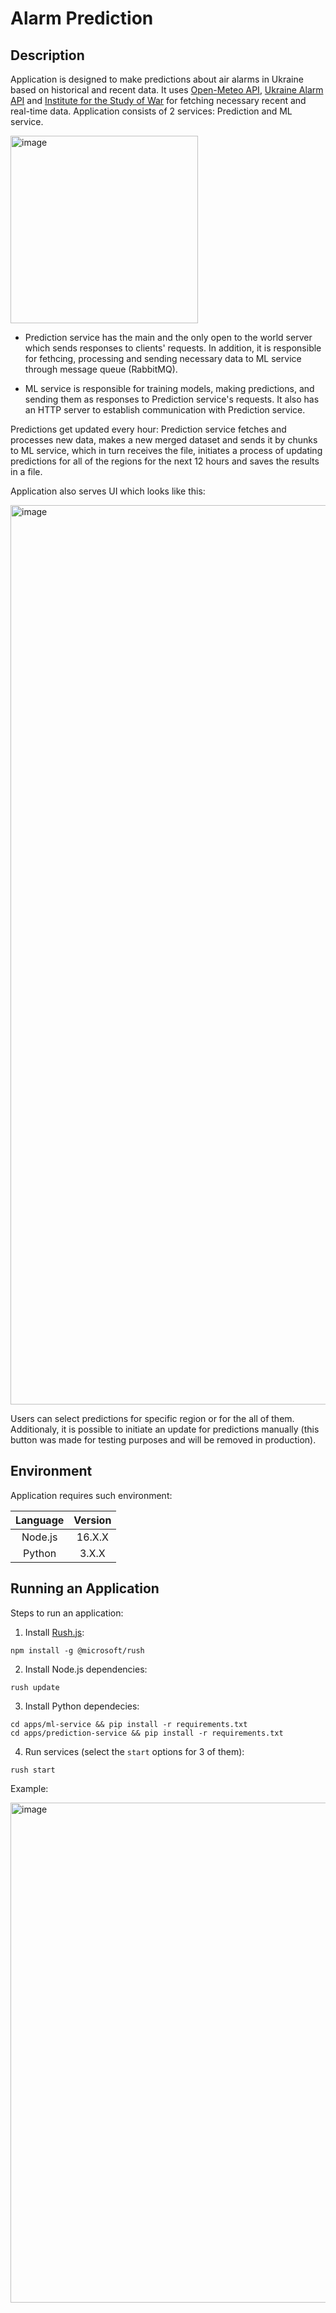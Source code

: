 # Alarm Prediction

## Description

Application is designed to make predictions about air alarms in Ukraine based on historical and recent data.
It uses [Open-Meteo API](https://open-meteo.com/), [Ukraine Alarm API](https://api.ukrainealarm.com/) and 
[Institute for the Study of War](https://www.understandingwar.org/) for fetching necessary recent and real-time data.
Application consists of 2 services: Prediction and ML service.

<img width="300" alt="image" src="https://user-images.githubusercontent.com/43621483/235786875-8f93c21c-6290-46a0-9738-6d2de0114079.png">

* Prediction service has the main and the only open to the world server which sends responses to clients' requests. In addition, it is 
responsible for fethcing, processing and sending necessary data to ML service through message queue (RabbitMQ).

* ML service is responsible for training models, making predictions, and sending them as responses to Prediction service's requests.
It also has an HTTP server to establish communication with Prediction service.

Predictions get updated every hour: Prediction service fetches and processes new data, makes a new merged dataset and sends it
by chunks to ML service, which in turn receives the file, initiates a process of updating predictions for all of the regions
for the next 12 hours and saves the results in a file.

Application also serves UI which looks like this:

<img width="1439" alt="image" src="https://user-images.githubusercontent.com/43621483/235787982-11a378d7-b43d-4e0b-abf9-7423079a06ef.png">

Users can select predictions for specific region or for the all of them. Additionaly, it is possible to initiate an update for predictions
manually (this button was made for testing purposes and will be removed in production).

## Environment
Application requires such environment:

| Language   | Version       |
|:----------:|:-------------:|
| Node.js    | 16.X.X        |
| Python     | 3.X.X         |

## Running an Application

Steps to run an application:

1. Install [Rush.js](https://rushjs.io/):
```npm
npm install -g @microsoft/rush
```
2. Install Node.js dependencies:
```npm
rush update
```
3. Install Python dependecies:
```pip
cd apps/ml-service && pip install -r requirements.txt
cd apps/prediction-service && pip install -r requirements.txt
```
4. Run services (select the `start` options for 3 of them):
```terminal
rush start
```
Example:

<img width="800" alt="image" src="https://user-images.githubusercontent.com/43621483/235783174-293aa2cc-f63e-4a1a-a730-d2c4f0d09ea1.png">

